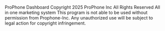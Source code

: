ProPhone Dashboard
Copyright 2025 ProPhone Inc All Rights Reserved
All in one marketing system
This program is not able to be used without permission from Prophone-Inc. Any unauthorized use will be subject to legal action for copyright infringement.
